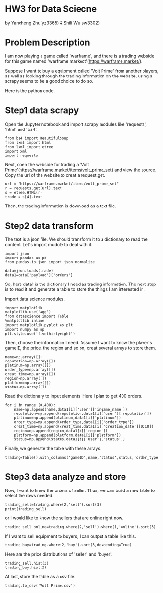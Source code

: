 # HW3 for Data Sciecne
by Yancheng Zhu(yz3365) & Shili Wu(sw3302)
# Problem Description
I am now playing a game called 'warframe', and there is a trading webside for this game named 'warframe markect'(https://warframe.market/).

Suppose I want to buy a equipment called 'Volt Prime' from another players, as well as looking through the trading information on the website, using a scrapy seems to be a good choice to do so.

Here is the python code.

# Step1 data scrapy

Open the Jupyter notebook and import scrapy modules like 'requests', 'html' and 'bs4'.
```pythonscript
from bs4 import BeautifulSoup
from lxml import html
from lxml import etree
import xml
import requests
```

Next, open the webside for trading a 'Volt Prime'(https://warframe.market/items/volt_prime_set) and 
view the source. Copy the url of the website to creat a request.get.

```pythonscript
url = "https://warframe.market/items/volt_prime_set"
r = requests.get(url).text
s = etree.HTML(r)
trade = s[4].text
```
Then, the trading information is download as a text file.

# Step2 data transform

The text is a json file. We should transform it to a dictionary to read the content. Let's import mudole to deal with it.

```pythonscript   
import json
import pandas as pd
from pandas.io.json import json_normalize
```

```pythonscript
data=json.loads(trade)
data1=data['payload']['orders']
```
So, here data1 is the dictionary I need as trading information. The next step is to read it and generate a table to store the things I am interested in.

Import data science modules.
```pythonscript
import matplotlib
matplotlib.use('Agg')
from datascience import Table
%matplotlib inline
import matplotlib.pyplot as plt
import numpy as np
plt.style.use('fivethirtyeight')
```
Then, choose the information I need. Assume I want to know the player's gameID, the price, the region and so on, creat several arrays to store them.

```pythonscript
name=np.array([])
reputation=np.array([])
platinum=np.array([])
order_type=np.array([])
creat_time=np.array([])
region=np.array([])
platform=np.array([])
status=np.array([])
```
Read the dictionary to input elements. Here I plan to get 400 orders.
```pythonscript
for i in range (0,400):
    name=np.append(name,data1[i]['user']['ingame_name'])
    reputation=np.append(reputation,data1[i]['user']['reputation'])
    platinum=np.append(platinum,data1[i]['platinum'])
    order_type=np.append(order_type,data1[i]['order_type'])
    creat_time=np.append(creat_time,data1[i]['creation_date'][0:10])
    region=np.append(region,data1[i]['region'])
    platform=np.append(platform,data1[i]['platform'])
    status=np.append(status,data1[i]['user']['status'])
```
Finally, we generate the table with these arrays.
```pythonscript
trading=Table().with_columns('gameID',name,'status',status,'order_type',order_type,'platinum',platinum,'region',region,'reputation',reputation,'creat_time',creat_time)

```

# Step3 data analyze and store

Now, I want to know the orders of seller. Thus, we can build a new table to select the rows needed. 
```pythonscript
trading_sell=trading.where(2,'sell').sort(3)
print(trading_sell)
```
or I would like to know the sellers that are online right now.

```pythonscript
trading_sell_online=trading.where(2,'sell').where(1,'online').sort(3)
```


If I want to sell equipment to buyers, I can output a table like this.
```pythonscript
trading_buy=trading.where(2,'buy').sort(3,descending=True)
```
Here are the price distributions of 'seller' and 'buyer'.
```pythonscript
trading_sell.hist(3)
trading_buy.hist(3)
```

At last, store the table as a csv file.

```pythonscript
trading.to_csv('Volt Prime.csv')
```
